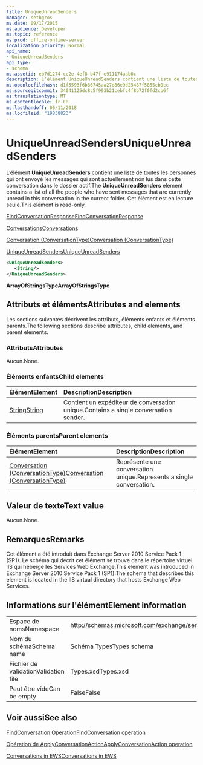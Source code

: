 ```yaml
---
title: UniqueUnreadSenders
manager: sethgros
ms.date: 09/17/2015
ms.audience: Developer
ms.topic: reference
ms.prod: office-online-server
localization_priority: Normal
api_name:
- UniqueUnreadSenders
api_type:
- schema
ms.assetid: eb7d1274-ce2e-4ef8-b47f-e911174aab0c
description: L’élément UniqueUnreadSenders contient une liste de toutes les personnes qui ont envoyé les messages qui sont actuellement non lus dans cette conversation dans le dossier actif. Cet élément est en lecture seule.
ms.openlocfilehash: d1f5593f6b86745aa27d86e9d25487f5855cb0cc
ms.sourcegitcommit: 34041125dc8c5f993b21cebfc4f8b72f0fd2cb6f
ms.translationtype: MT
ms.contentlocale: fr-FR
ms.lasthandoff: 06/11/2018
ms.locfileid: "19838823"
---
```

# <a name="uniqueunreadsenders"></a><span data-ttu-id="dbaa9-104">UniqueUnreadSenders</span><span class="sxs-lookup"><span data-stu-id="dbaa9-104">UniqueUnreadSenders</span></span>

<span data-ttu-id="dbaa9-105">L’élément **UniqueUnreadSenders** contient une liste de toutes les personnes qui ont envoyé les messages qui sont actuellement non lus dans cette conversation dans le dossier actif.</span><span class="sxs-lookup"><span data-stu-id="dbaa9-105">The **UniqueUnreadSenders** element contains a list of all the people who have sent messages that are currently unread in this conversation in the current folder.</span></span> <span data-ttu-id="dbaa9-106">Cet élément est en lecture seule.</span><span class="sxs-lookup"><span data-stu-id="dbaa9-106">This element is read-only.</span></span> 
  
[<span data-ttu-id="dbaa9-107">FindConversationResponse</span><span class="sxs-lookup"><span data-stu-id="dbaa9-107">FindConversationResponse</span></span>](findconversationresponse.md)
  
[<span data-ttu-id="dbaa9-108">Conversations</span><span class="sxs-lookup"><span data-stu-id="dbaa9-108">Conversations</span></span>](conversations-ex15websvcsotherref.md)
  
[<span data-ttu-id="dbaa9-109">Conversation (ConversationType)</span><span class="sxs-lookup"><span data-stu-id="dbaa9-109">Conversation (ConversationType)</span></span>](conversation-conversationtype.md)
  
[<span data-ttu-id="dbaa9-110">UniqueUnreadSenders</span><span class="sxs-lookup"><span data-stu-id="dbaa9-110">UniqueUnreadSenders</span></span>](uniqueunreadsenders.md)
  
```XML
<UniqueUnreadSenders>
   <String/>
</UniqueUnreadSenders>
```

 <span data-ttu-id="dbaa9-111">**ArrayOfStringsType**</span><span class="sxs-lookup"><span data-stu-id="dbaa9-111">**ArrayOfStringsType**</span></span>
## <a name="attributes-and-elements"></a><span data-ttu-id="dbaa9-112">Attributs et éléments</span><span class="sxs-lookup"><span data-stu-id="dbaa9-112">Attributes and elements</span></span>

<span data-ttu-id="dbaa9-113">Les sections suivantes décrivent les attributs, éléments enfants et éléments parents.</span><span class="sxs-lookup"><span data-stu-id="dbaa9-113">The following sections describe attributes, child elements, and parent elements.</span></span>
  
### <a name="attributes"></a><span data-ttu-id="dbaa9-114">Attributs</span><span class="sxs-lookup"><span data-stu-id="dbaa9-114">Attributes</span></span>

<span data-ttu-id="dbaa9-115">Aucun.</span><span class="sxs-lookup"><span data-stu-id="dbaa9-115">None.</span></span>
  
### <a name="child-elements"></a><span data-ttu-id="dbaa9-116">Éléments enfants</span><span class="sxs-lookup"><span data-stu-id="dbaa9-116">Child elements</span></span>

|<span data-ttu-id="dbaa9-117">**Élément**</span><span class="sxs-lookup"><span data-stu-id="dbaa9-117">**Element**</span></span>|<span data-ttu-id="dbaa9-118">**Description**</span><span class="sxs-lookup"><span data-stu-id="dbaa9-118">**Description**</span></span>|
|:-----|:-----|
|[<span data-ttu-id="dbaa9-119">String</span><span class="sxs-lookup"><span data-stu-id="dbaa9-119">String</span></span>](string.md) <br/> |<span data-ttu-id="dbaa9-120">Contient un expéditeur de conversation unique.</span><span class="sxs-lookup"><span data-stu-id="dbaa9-120">Contains a single conversation sender.</span></span>  <br/> |
   
### <a name="parent-elements"></a><span data-ttu-id="dbaa9-121">Éléments parents</span><span class="sxs-lookup"><span data-stu-id="dbaa9-121">Parent elements</span></span>

|<span data-ttu-id="dbaa9-122">**Élément**</span><span class="sxs-lookup"><span data-stu-id="dbaa9-122">**Element**</span></span>|<span data-ttu-id="dbaa9-123">**Description**</span><span class="sxs-lookup"><span data-stu-id="dbaa9-123">**Description**</span></span>|
|:-----|:-----|
|[<span data-ttu-id="dbaa9-124">Conversation (ConversationType)</span><span class="sxs-lookup"><span data-stu-id="dbaa9-124">Conversation (ConversationType)</span></span>](conversation-conversationtype.md) <br/> |<span data-ttu-id="dbaa9-125">Représente une conversation unique.</span><span class="sxs-lookup"><span data-stu-id="dbaa9-125">Represents a single conversation.</span></span>  <br/> |
   
## <a name="text-value"></a><span data-ttu-id="dbaa9-126">Valeur de texte</span><span class="sxs-lookup"><span data-stu-id="dbaa9-126">Text value</span></span>

<span data-ttu-id="dbaa9-127">Aucun.</span><span class="sxs-lookup"><span data-stu-id="dbaa9-127">None.</span></span>
  
## <a name="remarks"></a><span data-ttu-id="dbaa9-128">Remarques</span><span class="sxs-lookup"><span data-stu-id="dbaa9-128">Remarks</span></span>

<span data-ttu-id="dbaa9-129">Cet élément a été introduit dans Exchange Server 2010 Service Pack 1 (SP1). Le schéma qui décrit cet élément se trouve dans le répertoire virtuel IIS qui héberge les Services Web Exchange.</span><span class="sxs-lookup"><span data-stu-id="dbaa9-129">This element was introduced in Exchange Server 2010 Service Pack 1 (SP1).The schema that describes this element is located in the IIS virtual directory that hosts Exchange Web Services.</span></span>
  
## <a name="element-information"></a><span data-ttu-id="dbaa9-130">Informations sur l'élément</span><span class="sxs-lookup"><span data-stu-id="dbaa9-130">Element information</span></span>

|||
|:-----|:-----|
|<span data-ttu-id="dbaa9-131">Espace de noms</span><span class="sxs-lookup"><span data-stu-id="dbaa9-131">Namespace</span></span>  <br/> |http://schemas.microsoft.com/exchange/services/2006/types  <br/> |
|<span data-ttu-id="dbaa9-132">Nom du schéma</span><span class="sxs-lookup"><span data-stu-id="dbaa9-132">Schema name</span></span>  <br/> |<span data-ttu-id="dbaa9-133">Schéma Types</span><span class="sxs-lookup"><span data-stu-id="dbaa9-133">Types schema</span></span>  <br/> |
|<span data-ttu-id="dbaa9-134">Fichier de validation</span><span class="sxs-lookup"><span data-stu-id="dbaa9-134">Validation file</span></span>  <br/> |<span data-ttu-id="dbaa9-135">Types.xsd</span><span class="sxs-lookup"><span data-stu-id="dbaa9-135">Types.xsd</span></span>  <br/> |
|<span data-ttu-id="dbaa9-136">Peut être vide</span><span class="sxs-lookup"><span data-stu-id="dbaa9-136">Can be empty</span></span>  <br/> |<span data-ttu-id="dbaa9-137">False</span><span class="sxs-lookup"><span data-stu-id="dbaa9-137">False</span></span>  <br/> |
   
## <a name="see-also"></a><span data-ttu-id="dbaa9-138">Voir aussi</span><span class="sxs-lookup"><span data-stu-id="dbaa9-138">See also</span></span>



[<span data-ttu-id="dbaa9-139">FindConversation Operation</span><span class="sxs-lookup"><span data-stu-id="dbaa9-139">FindConversation operation</span></span>](findconversation-operation.md)
  
[<span data-ttu-id="dbaa9-140">Opération de ApplyConversationAction</span><span class="sxs-lookup"><span data-stu-id="dbaa9-140">ApplyConversationAction operation</span></span>](applyconversationaction-operation.md)


[<span data-ttu-id="dbaa9-141">Conversations in EWS</span><span class="sxs-lookup"><span data-stu-id="dbaa9-141">Conversations in EWS</span></span>](http://msdn.microsoft.com/library/91e64629-db6c-4c94-9dcb-d386232e8467%28Office.15%29.aspx)

